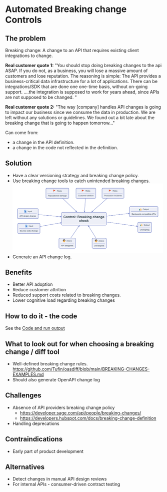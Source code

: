 # Automated Breaking change Controls

## The problem
Breaking change: A change to an API that requires existing client integrations to change. 

**Real customer quote 1:**  "You should stop doing breaking changes to the api ASAP. If you do not, as a business, you will lose a massive amount of customers and lose reputation. The reasoning is simple: The API provides a business-critical data infrastructure for a lot of applications.
There can be integrations/SDK that are done one one-time basis, without on-going support. ....the integration is supposed to work for years ahead, since APIs are not supposed to be changed. "

**Real customer quote 2:** "The way [company] handles API changes is going to impact our business since we consume the data in production. We are left without any solutions or guidelines. We found out a bit late about the breaking change that is going to happen tomorrow..."

Can come from:
- a change in the API definition.
- a change in the code not reflected in the definition.

## Solution
- Have a clear versioning strategy and breaking change policy.
- Use breaking change tools to catch unintended breaking changes.
 ![Breaking Change Control](./breaking_change.png)
- Generate an API change log.

## Benefits
- Better API adoption 
- Reduce customer attrition
- Reduced support costs related to breaking changes. 
- Lower cognitive load regarding breaking changes 

## How to do it - the code
See the [Code and run output](./.github/workflows/breaking-checks.yaml)

## What to look out for when choosing a breaking change / diff tool
- Well-defined breaking change rules. https://github.com/Tufin/oasdiff/blob/main/BREAKING-CHANGES-EXAMPLES.md
- Should also generate OpenAPI change log 

## Challenges
- Absence of API providers breaking change policy
  - https://developer.sage.com/api/people/breaking-changes/
  - https://developers.hubspot.com/docs/breaking-change-definition
- Handling deprecations

## Contraindications
- Early part of product development

## Alternatives
- Detect changes in manual API design reviews
- For internal APIs - consumer-driven contract testing 